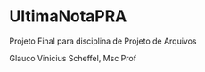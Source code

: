 # UltimaNotaPRA

Projeto Final para disciplina de Projeto de Arquivos

Glauco Vinicius Scheffel, Msc Prof
